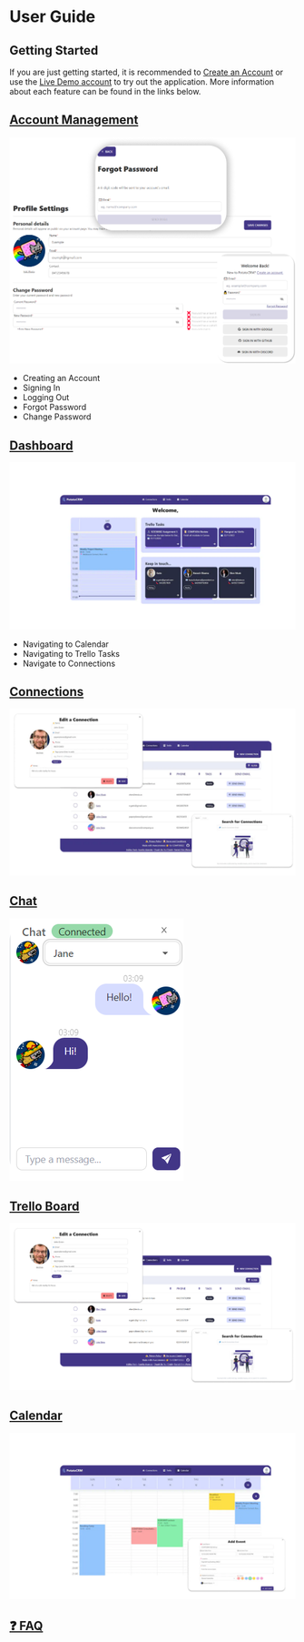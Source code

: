 # User Guide

## Getting Started
If you are just getting started, it is recommended to [Create an Account](/docs/auth.md#creating-an-account) or use the [Live Demo account](/README.md#live-demo) to try out the application. More information about each feature can be found in the links below.

## [Account Management](/docs/auth.md)
[![](/readme-images/auth.png)](/docs/auth.md)
* Creating an Account
* Signing In
* Logging Out
* Forgot Password
* Change Password

## [Dashboard](/docs/dashboard.md)
[![image](/readme-images/dashboard.png)](/docs/dashboard.md)
* Navigating to Calendar
* Navigating to Trello Tasks
* Navigate to Connections

## [Connections](/docs/connections.md)

[![image](/readme-images/connections.png)](/docs/connections.md)

## [Chat](/docs/connections.md)

[![chat123](/readme-images/chat.png)](/docs/connections.md)

## [Trello Board](/docs/trello.md)

[![image](/readme-images/Trello.png)](/docs/trello.md)

## [Calendar](/docs/calendar.md)

[![image](/readme-images/calendar.png)](/docs/calendar.md)

## [❓ FAQ](/docs/faq.md)
